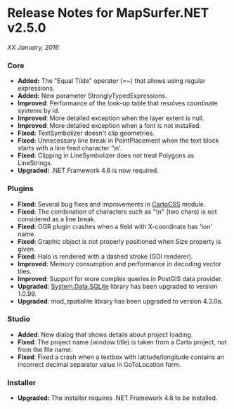 # Release Notes for MapSurfer.NET v2.5.0

*XX January, 2016*
 
### Core
- **Added:** The "Equal Tilde" operator (=~) that allows using regular expressions. 
- **Added:** New parameter StronglyTypedExpressions.
- **Improved**: Performance of the look-up table that resolves coordinate systems by id.
- **Improved**: More detailed exception when the layer extent is null.
- **Improved**: More detailed exception when a font is not installed.
- **Fixed:** TextSymbolizer doesn't clip geometries.
- **Fixed:** Unnecessary line break in PointPlacement when the text block starts with a line feed character '\n'. 
- **Fixed:** Clipping in LineSymbolizer does not treat Polygons as LineStrings.
- **Upgraded:** .NET Framework 4.6 is now required.

### Plugins
- **Fixed:** Several bug fixes and improvements in [CartoCSS](https://github.com/MapSurferNET/MapSurfer.NET-CartoCSS) module.
- **Fixed:** The combination of characters such as "\n" (two chars) is not considered as a line break.
- **Fixed:** OGR plugin crashes when a field with X-coordinate has 'lon' name.
- **Fixed:** Graphic object is not properly positioned when Size property is given.
- **Fixed:** Halo is rendered with a dashed stroke (GDI renderer).
- **Improved:** Memory consumption and performance in decoding vector tiles.
- **Improved**: Support for more complex queries in PostGIS data provider.
- **Upgraded**: [System.Data.SQLite](https://system.data.sqlite.org) library has been upgraded to version 1.0.99.
- **Upgraded**: mod_spatialite library has been upgraded to version 4.3.0a.
 
### Studio
- **Added**: New dialog that shows details about project loading.
- **Fixed**: The project name (window title) is taken from a Carto project, not from the file name.
- **Fixed**: Fixed a crash when a textbox with latitude/longitude contains an incorrect decimal separator value in GoToLocation form.

### Installer
- **Upgraded:** The installer requires .NET Framework 4.6 to be installed.
